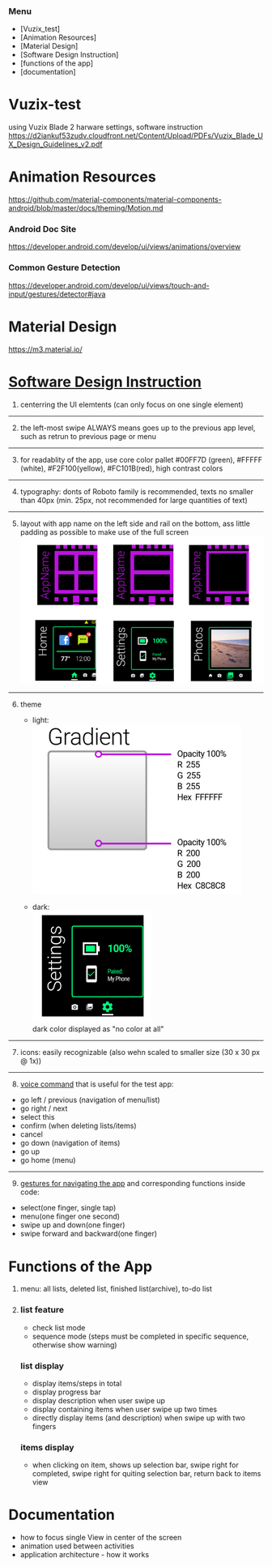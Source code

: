 ### Menu

- [Vuzix_test]
- [Animation Resources]
- [Material Design]
- [Software Design Instruction]
- [functions of the app]
- [documentation]

# Vuzix-test

using Vuzix Blade 2 harware settings, software instruction
https://d2iankuf53zudv.cloudfront.net/Content/Upload/PDFs/Vuzix_Blade_UX_Design_Guidelines_v2.pdf


# Animation Resources

https://github.com/material-components/material-components-android/blob/master/docs/theming/Motion.md

### Android Doc Site
https://developer.android.com/develop/ui/views/animations/overview

### Common Gesture Detection
https://developer.android.com/develop/ui/views/touch-and-input/gestures/detector#java

# Material Design
https://m3.material.io/



# [Software Design Instruction](https://d2iankuf53zudv.cloudfront.net/Content/Upload/PDFs/Vuzix_Blade_UX_Design_Guidelines_v2.pdf)

1. centerring the UI elemtents (can only focus on one single element)
***
2. the left-most swipe ALWAYS means goes up to the previous app level, such as retrun to previous page or menu
***
3. for readablity of the app, use core color pallet #00FF7D (green), #FFFFF (white), #F2F100(yellow), #FC101B(red), high contrast colors
***
4. typography: donts of Roboto family is recommended, texts no smaller than 40px (min. 25px, not recommended for large quantities of text)
***
5. layout with app name on the left side and rail on the bottom, ass little padding as possible to make use of the full screen <br />
![plot](./images/layout_example.png)
***
6. theme
    * light: <br />
    ![plot](./images/outdorr_light.png)
    
    * dark: <br />
    ![plot](./images/indoor_dark.png) <br />
    dark color displayed as "no color at all"
***
7. icons: easily recognizable (also wehn scaled to smaller size (30 x 30 px @ 1x))
***
8. [voice command](https://d2iankuf53zudv.cloudfront.net/Content/Upload/PDFs/Vuzix_Blade_UX_Design_Guidelines_v2.pdf#page=20) that is useful for the test app: <br />
- go left / previous (navigation of menu/list)
- go right / next
- select this
- confirm (when deleting lists/items)
- cancel
- go down (navigation of items)
- go up
- go home (menu)
***
9. [gestures for navigating the app](https://d2iankuf53zudv.cloudfront.net/Content/Upload/PDFs/Vuzix_Blade_UX_Design_Guidelines_v2.pdf#page=22) and corresponding functions inside code:
- select(one finger, single tap)
- menu(one finger one second)
- swipe up and down(one finger)
- swipe forward and backward(one finger)


# Functions of the App

1. menu: all lists, deleted list, finished list(archive), to-do list
2. ### list feature
    * check list mode <br />
    * sequence mode (steps must be completed in specific sequence, otherwise show warning)<br />

    ### list display 
    * display items/steps in total <br />
    * display progress bar <br />
    * display description when user swipe up <br />
    * display containing items when user swipe up two times <br />
    * directly display items (and description) when swipe up with two fingers <br />

    ### items display
    * when clicking on item, shows up selection bar, swipe right for completed, swipe right for  quiting selection bar, return back to items view <br />


# Documentation

 - how to focus single View in center of the screen
 - animation used between activities
 - application architecture - how it works
